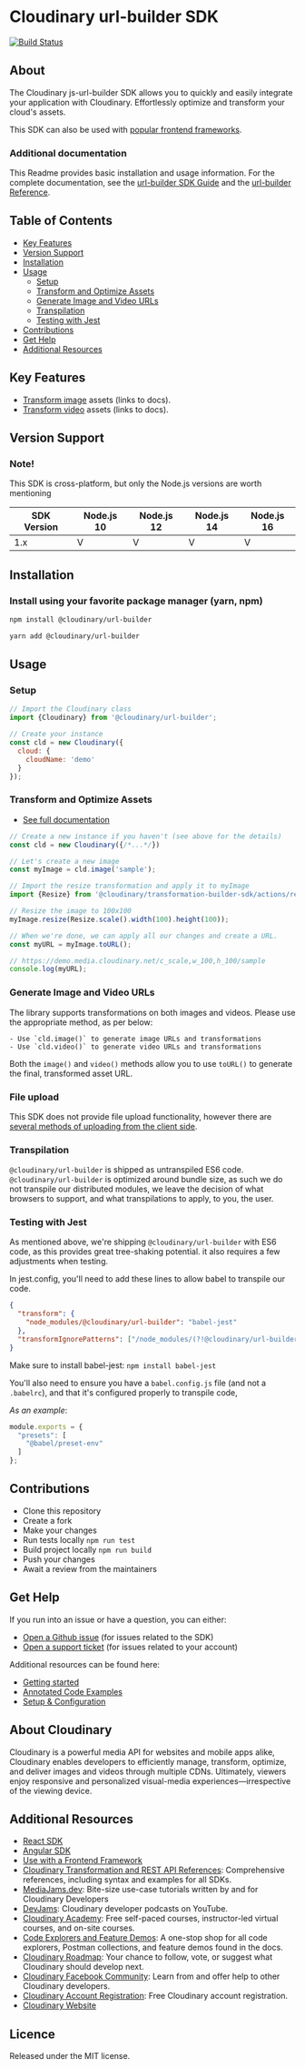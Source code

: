 Cloudinary url-builder SDK
=========================
[![Build Status](https://api.travis-ci.com/cloudinary/js-url-builder.svg?branch=master)](https://app.travis-ci.com/github/cloudinary/js-url-builder)
## About
The Cloudinary js-url-builder SDK allows you to quickly and easily integrate your application with Cloudinary.
Effortlessly optimize and transform your cloud's assets.

This SDK can also be used with [popular frontend frameworks](https://cloudinary.com/documentation/sdks/js/frontend-frameworks/index.html).

### Additional documentation
This Readme provides basic installation and usage information.
For the complete documentation, see the [url-builder SDK Guide](https://cloudinary.com/documentation/javascript_integration) and the [url-builder Reference](https://cloudinary.com/documentation/sdks/js/url-builder/index.html).


## Table of Contents
- [Key Features](#key-features)
- [Version Support](#Version-Support)
- [Installation](#installation)
- [Usage](#usage)
    - [Setup](#Setup)
    - [Transform and Optimize Assets](#Transform-and-Optimize-Assets)
    - [Generate Image and Video URLs](#Generate-Image-and-Video-URLs)
    - [Transpilation](#Transpilation)
    - [Testing with Jest](#Testing-with-jest)
- [Contributions](#Contributions)
- [Get Help](#Get-Help)
- [Additional Resources](#Additional-Resources)

## Key Features
- [Transform image](https://cloudinary.com/documentation/javascript_image_transformations) assets (links to docs).
- [Transform video](https://cloudinary.com/documentation/javascript_video_transformations) assets (links to docs).


## Version Support

### Note!
This SDK is cross-platform, but only the Node.js versions are worth mentioning

| SDK Version   | Node.js 10    | Node.js 12  | Node.js 14   | Node.js 16  |
|---------------|------------|----------|----------|----------|
|  1.x          | V          | V        | V        | V        |



## Installation
### Install using your favorite package manager (yarn, npm)
```bash
npm install @cloudinary/url-builder
```
```bash
yarn add @cloudinary/url-builder 
```

## Usage
### Setup
```javascript
// Import the Cloudinary class
import {Cloudinary} from '@cloudinary/url-builder';

// Create your instance
const cld = new Cloudinary({
  cloud: {
    cloudName: 'demo'
  }
});
```

### Transform and Optimize Assets
- [See full documentation](https://cloudinary.com/documentation/javascript_image_transformations)
```javascript
// Create a new instance if you haven't (see above for the details)
const cld = new Cloudinary({/*...*/})

// Let's create a new image
const myImage = cld.image('sample');

// Import the resize transformation and apply it to myImage
import {Resize} from '@cloudinary/transformation-builder-sdk/actions/resize';

// Resize the image to 100x100
myImage.resize(Resize.scale().width(100).height(100));

// When we're done, we can apply all our changes and create a URL.
const myURL = myImage.toURL();

// https://demo.media.cloudinary.net/c_scale,w_100,h_100/sample
console.log(myURL);
```

### Generate Image and Video URLs
The library supports transformations on both images and videos. Please use the appropriate method, as per below:

    - Use `cld.image()` to generate image URLs and transformations
    - Use `cld.video()` to generate video URLs and transformations

Both the `image()` and `video()` methods allow you to use `toURL()` to generate the final, transformed asset URL.

### File upload
This SDK does not provide file upload functionality, however there are [several methods of uploading from the client side](https://cloudinary.com/documentation/javascript_image_and_video_upload).

### Transpilation
`@cloudinary/url-builder` is shipped as untranspiled ES6 code.
`@cloudinary/url-builder` is optimized around bundle size, as such we do not transpile our distributed modules,
we leave the decision of what browsers to support, and what transpilations to apply, to you, the user.

### Testing with Jest
As mentioned above, we're shipping `@cloudinary/url-builder` with ES6 code, as this provides great tree-shaking potential.
it also requires a few adjustments when testing.

In jest.config, you'll need to add these lines to allow babel to transpile our code.
```json
{
  "transform": {
    "node_modules/@cloudinary/url-builder": "babel-jest"
  },
  "transformIgnorePatterns": ["/node_modules/(?!@cloudinary/url-builder)"]
}
```
Make sure to install babel-jest:
`npm install babel-jest`

You'll also need to ensure you have a `babel.config.js` file (and not a `.babelrc`), and that
it's configured properly to transpile code,

*As an example*:
```js
module.exports = {
  "presets": [
    "@babel/preset-env"
  ]
};
```

## Contributions
- Clone this repository
- Create a fork
- Make your changes 
- Run tests locally `npm run test` 
- Build project locally `npm run build`
- Push your changes
- Await a review from the maintainers 


## Get Help
If you run into an issue or have a question, you can either:
- [Open a Github issue](https://github.com/cloudinary/js-url-builder/issues) (for issues related to the SDK)
- [Open a support ticket](https://cloudinary.com/contact) (for issues related to your account)

Additional resources can be found here:
- [Getting started](https://cloudinary.com/documentation/sdks/js/url-builder/tutorial-gettingStarted.html)
- [Annotated Code Examples](https://cloudinary.com/documentation/sdks/js/url-builder/tutorial-annotatedExamples.html)
- [Setup & Configuration](https://cloudinary.com/documentation/sdks/js/url-builder/tutorial-configuration_.html)


## About Cloudinary
Cloudinary is a powerful media API for websites and mobile apps alike, Cloudinary enables developers to efficiently manage, transform, optimize, and deliver images and videos through multiple CDNs. Ultimately, viewers enjoy responsive and personalized visual-media experiences—irrespective of the viewing device.


## Additional Resources
- [React SDK](https://www.npmjs.com/package/@cloudinary/react)
- [Angular SDK](https://www.npmjs.com/package/@cloudinary/angular)
- [Use with a Frontend Framework](https://cloudinary.com/documentation/sdks/js/frontend-frameworks/index.html)
- [Cloudinary Transformation and REST API References](https://cloudinary.com/documentation/cloudinary_references): Comprehensive references, including syntax and examples for all SDKs.
- [MediaJams.dev](https://mediajams.dev/): Bite-size use-case tutorials written by and for Cloudinary Developers
- [DevJams](https://www.youtube.com/playlist?list=PL8dVGjLA2oMr09amgERARsZyrOz_sPvqw): Cloudinary developer podcasts on YouTube.
- [Cloudinary Academy](https://training.cloudinary.com/): Free self-paced courses, instructor-led virtual courses, and on-site courses.
- [Code Explorers and Feature Demos](https://cloudinary.com/documentation/code_explorers_demos_index): A one-stop shop for all code explorers, Postman collections, and feature demos found in the docs.
- [Cloudinary Roadmap](https://cloudinary.com/roadmap): Your chance to follow, vote, or suggest what Cloudinary should develop next.
- [Cloudinary Facebook Community](https://www.facebook.com/groups/CloudinaryCommunity): Learn from and offer help to other Cloudinary developers.
- [Cloudinary Account Registration](https://cloudinary.com/users/register/free): Free Cloudinary account registration.
- [Cloudinary Website](https://cloudinary.com)


## Licence
Released under the MIT license.
